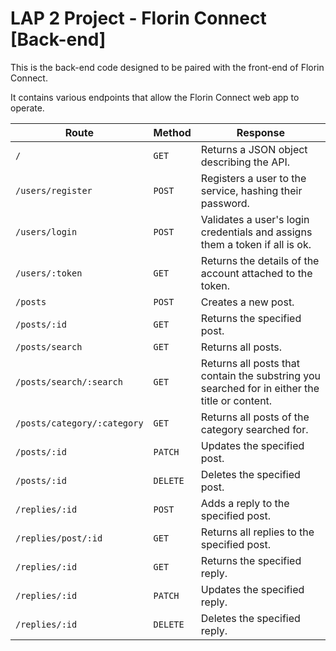 # LAP 2 Project - Florin Connect [Back-end]

This is the back-end code designed to be paired with the front-end of Florin Connect.

It contains various endpoints that allow the Florin Connect web app to operate.


| Route | Method | Response |
| --- | --- | --- |
| `/` | `GET` | Returns a JSON object describing the API. |
| `/users/register` | `POST` | Registers a user to the service, hashing their password. |
| `/users/login` | `POST` | Validates a user's login credentials and assigns them a token if all is ok. |
| `/users/:token` | `GET` | Returns the details of the account attached to the token. |
| `/posts` | `POST` | Creates a new post. |
| `/posts/:id` | `GET` | Returns the specified post. |
| `/posts/search` | `GET` | Returns all posts. |
| `/posts/search/:search` | `GET` | Returns all posts that contain the substring you searched for in either the title or content. |
| `/posts/category/:category` | `GET` | Returns all posts of the category searched for. |
| `/posts/:id` | `PATCH` | Updates the specified post. |
| `/posts/:id` | `DELETE` | Deletes the specified post. |
| `/replies/:id` | `POST` | Adds a reply to the specified post. |
| `/replies/post/:id` | `GET` | Returns all replies to the specified post. |
| `/replies/:id` | `GET` | Returns the specified reply. |
| `/replies/:id` | `PATCH` | Updates the specified reply. |
| `/replies/:id` | `DELETE` | Deletes the specified reply. |